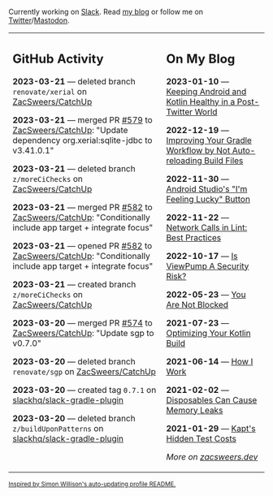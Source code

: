 Currently working on [Slack](https://slack.com/). Read [my blog](https://zacsweers.dev/) or follow me on [Twitter](https://twitter.com/ZacSweers)/[Mastodon](https://hachyderm.io/@ZacSweers).

<table><tr><td valign="top" width="60%">

## GitHub Activity
<!-- githubActivity starts -->
**2023-03-21** — deleted branch `renovate/xerial` on [ZacSweers/CatchUp](https://github.com/ZacSweers/CatchUp)

**2023-03-21** — merged PR [#579](https://github.com/ZacSweers/CatchUp/pull/579) to [ZacSweers/CatchUp](https://github.com/ZacSweers/CatchUp): "Update dependency org.xerial:sqlite-jdbc to v3.41.0.1"

**2023-03-21** — deleted branch `z/moreCiChecks` on [ZacSweers/CatchUp](https://github.com/ZacSweers/CatchUp)

**2023-03-21** — merged PR [#582](https://github.com/ZacSweers/CatchUp/pull/582) to [ZacSweers/CatchUp](https://github.com/ZacSweers/CatchUp): "Conditionally include app target + integrate focus"

**2023-03-21** — opened PR [#582](https://github.com/ZacSweers/CatchUp/pull/582) to [ZacSweers/CatchUp](https://github.com/ZacSweers/CatchUp): "Conditionally include app target + integrate focus"

**2023-03-21** — created branch `z/moreCiChecks` on [ZacSweers/CatchUp](https://github.com/ZacSweers/CatchUp)

**2023-03-20** — merged PR [#574](https://github.com/ZacSweers/CatchUp/pull/574) to [ZacSweers/CatchUp](https://github.com/ZacSweers/CatchUp): "Update sgp to v0.7.0"

**2023-03-20** — deleted branch `renovate/sgp` on [ZacSweers/CatchUp](https://github.com/ZacSweers/CatchUp)

**2023-03-20** — created tag `0.7.1` on [slackhq/slack-gradle-plugin](https://github.com/slackhq/slack-gradle-plugin)

**2023-03-20** — deleted branch `z/buildUponPatterns` on [slackhq/slack-gradle-plugin](https://github.com/slackhq/slack-gradle-plugin)
<!-- githubActivity ends -->
</td><td valign="top" width="40%">

## On My Blog
<!-- blog starts -->
**2023-01-10** — [Keeping Android and Kotlin Healthy in a Post-Twitter World](https://www.zacsweers.dev/keeping-android-healthy/)

**2022-12-19** — [Improving Your Gradle Workflow by Not Auto-reloading Build Files](https://www.zacsweers.dev/improving-your-workflow-by-not-auto-reloading-build-files/)

**2022-11-30** — [Android Studio's "I'm Feeling Lucky" Button](https://www.zacsweers.dev/android-studios-im-feeling-lucky-button/)

**2022-11-22** — [Network Calls in Lint: Best Practices](https://www.zacsweers.dev/network-calls-in-lint-best-practices/)

**2022-10-17** — [Is ViewPump A Security Risk?](https://www.zacsweers.dev/is-viewpump-a-security-risk/)

**2022-05-23** — [You Are Not Blocked](https://www.zacsweers.dev/you-are-not-blocked/)

**2021-07-23** — [Optimizing Your Kotlin Build](https://www.zacsweers.dev/optimizing-your-kotlin-build/)

**2021-06-14** — [How I Work](https://www.zacsweers.dev/how-i-work/)

**2021-02-02** — [Disposables Can Cause Memory Leaks](https://www.zacsweers.dev/disposables-can-cause-memory-leaks/)

**2021-01-29** — [Kapt's Hidden Test Costs](https://www.zacsweers.dev/kapts-hidden-test-costs/)
<!-- blog ends -->
_More on [zacsweers.dev](https://zacsweers.dev/)_
</td></tr></table>

<sub><a href="https://simonwillison.net/2020/Jul/10/self-updating-profile-readme/">Inspired by Simon Willison's auto-updating profile README.</a></sub>